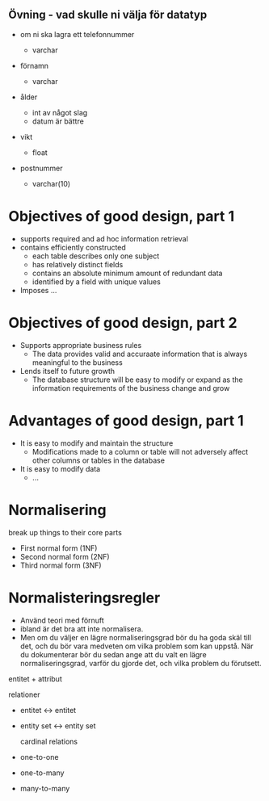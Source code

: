 
## Övning - vad skulle ni välja för datatyp


* om ni ska lagra ett telefonnummer
  - varchar

* förnamn
  - varchar

* ålder
  - int av något slag
  - datum är bättre

* vikt
  - float

* postnummer
  - varchar(10)


# Objectives of good design, part 1

* supports required and ad hoc information retrieval
* contains efficiently constructed 
  * each table describes only one subject
  * has relatively distinct fields
  * contains an absolute minimum amount of redundant data
  * identified by a field with unique values
* Imposes ...


# Objectives of good design, part 2

* Supports appropriate business rules
  * The data provides valid and accuraate information that is always meaningful to the business
* Lends itself to future growth
  * The database structure will be easy to modify or expand as the information requirements of the business change and grow


# Advantages of good design, part 1
* It is easy to modify and maintain the structure
  * Modifications made to a column or table will not adversely affect other columns or tables in the database
* It is easy to modify data
  * ...


# Normalisering
break up things to their core parts
  * First normal form (1NF)
  * Second normal form (2NF)
  * Third normal form (3NF)
  

# Normalisteringsregler
* Använd teori med förnuft
* ibland är det bra att inte normalisera.
* Men om du väljer en lägre normaliseringsgrad bör du ha goda skäl till det, och du bör vara medveten om vilka problem som kan uppstå. När du dokumenterar bör du sedan ange att du valt en lägre normaliseringsgrad, varför du gjorde det, och vilka problem du förutsett.



entitet + attribut

relationer
- entitet <-> entitet
- entity set <-> entity set
  
  cardinal relations
- one-to-one
- one-to-many
- many-to-many